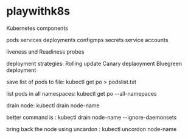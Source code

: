 # playwithk8s


Kubernetes components

pods
services
deployments
configmps
secrets
service accounts

liveness and Readiness probes

deployment strategies:
Rolling update
Canary deplaoyment
Bluegreen deployment



save list of pods to file:
kubectl get po > podslist.txt

list pods in all namespaces:
kubectl get po --all-namepaces

drain node:
kubectl drain node-name

better command is :
kubectl drain node-name --ignore-daemonsets

bring back the node using uncardon : 
kubectl uncordon node-name





